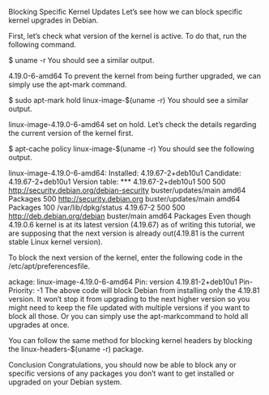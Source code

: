 Blocking Specific Kernel Updates
Let’s see how we can block specific kernel upgrades in Debian.

First, let’s check what version of the kernel is active. To do that, run the following command.

$ uname -r
You should see a similar output.

4.19.0-6-amd64
To prevent the kernel from being further upgraded, we can simply use the apt-mark command.

$ sudo apt-mark hold linux-image-$(uname -r)
You should see a similar output.

linux-image-4.19.0-6-amd64 set on hold.
Let’s check the details regarding the current version of the kernel first.

$ apt-cache policy linux-image-$(uname -r)
You should see the following output.

linux-image-4.19.0-6-amd64:
  Installed: 4.19.67-2+deb10u1
  Candidate: 4.19.67-2+deb10u1
  Version table:
 *** 4.19.67-2+deb10u1 500
        500 http://security.debian.org/debian-security buster/updates/main amd64 Packages
        500 http://security.debian.org buster/updates/main amd64 Packages
        100 /var/lib/dpkg/status
     4.19.67-2 500
        500 http://deb.debian.org/debian buster/main amd64 Packages
Even though 4.19.0.6 kernel is at its latest version (4.19.67) as of writing this tutorial, we are supposing that the next version is already out(4.19.81 is the current stable Linux kernel version).

To block the next version of the kernel, enter the following code in the /etc/apt/preferencesfile.

ackage: linux-image-4.19.0-6-amd64
Pin: version 4.19.81-2+deb10u1
Pin-Priority: -1
The above code will block Debian from installing only the 4.19.81 version. It won’t stop it from upgrading to the next higher version so you might need to keep the file updated with multiple versions if you want to block all those. Or you can simply use the apt-markcommand to hold all upgrades at once.

You can follow the same method for blocking kernel headers by blocking the linux-headers-$(uname -r) package.

Conclusion
Congratulations, you should now be able to block any or specific versions of any packages you don’t want to get installed or upgraded on your Debian system.

